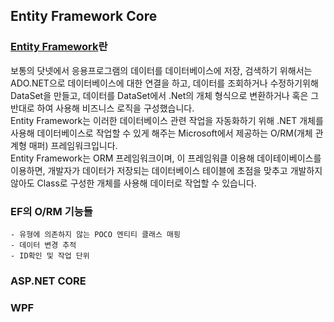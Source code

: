 ## Entity Framework Core
### [Entity Framework](https://docs.microsoft.com/en-us/ef/ef6/)란   
   보통의 닷넷에서 응용프로그램의 데이터를 데이터베이스에 저장, 검색하기 위해서는  ADO.NET으로 데이터베이스에 대한 연결을 하고,
   데이터를 조회하거나 수정하기위해 DataSet을 만들고, 데이터를 DataSet에서 .Net의 개체 형식으로 변환하거나 혹은 그 반대로 하여 사용해 비즈니스 로직을 구성했습니다.     
   Entity Framework는 이러한 데이터베이스 관련 작업을 자동화하기 위해 .NET 개체를 사용해 데이터베이스로 작업할 수 있게 해주는 Microsoft에서 제공하는 O/RM(개체 관계형 매퍼)
   프레임워크입니다.        
   Entity Framework는 ORM 프레임워크이며, 이 프레임워클 이용해 데이테이베이스를 이용하면,
   개발자가 데이터가 저장되는 데이터베이스 테이블에 초점을 맞추고 개발하지 않아도 Class로 구성한 개체를 사용해 데이터로 작업할 수 있습니다.     
   
### EF의 O/RM 기능들
    - 유형에 의존하지 않는 POCO 엔티티 클래스 매핑
    - 데이터 변경 추적
    - ID확인 및 작업 단위


### ASP.NET CORE
  
### WPF

